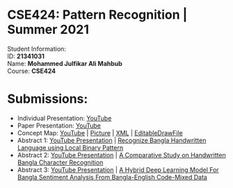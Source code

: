 # CSE424: Pattern Recognition | Summer 2021
Student Information: \
ID: **21341031** \
Name: **Mohammed Julfikar Ali Mahbub** \
Course: **CSE424** 

# Submissions:
- Individual Presentation: [YouTube](https://youtu.be/WRnuehCXptI)
- Paper Presentation: [YouTube](https://www.youtube.com/mohammadzulfikar)
- Concept Map: [YouTube](https://www.youtube.com/watch?v=m3dW1mW2DBY) | [Picture](https://github.com/o-julfikar/CSE424-Pattern-Recognition-Summer-2021/blob/main/submission3/CSE424_ConceptMap_InformationExtraction_Group5.png) | [XML](https://github.com/o-julfikar/CSE424-Pattern-Recognition-Summer-2021/blob/main/submission3/CSE424_ConceptMap_InformationExtraction_Group5.xml) | [EditableDrawFile](https://drive.google.com/file/d/1Qg4alpZLKscIbTzamuqY944S45zq1jnX/view?usp=sharing)
- Abstract 1: [YouTube Presentation](https://www.youtube.com/mohammadzulfikar) | [Recognize Bangla Handwritten Language using Local Binary Pattern](https://github.com/o-julfikar/CSE424-Pattern-Recognition-Summer-2021/tree/main/submission4)
- Abstract 2: [YouTube Presentation](https://www.youtube.com/mohammadzulfikar) | [A Comparative Study on Handwritten Bangla Character Recognition](https://github.com/o-julfikar/CSE424-Pattern-Recognition-Summer-2021/tree/main/submission5)
- Abstract 3: [YouTube Presentation](https://www.youtube.com/mohammadzulfikar) | [A Hybrid Deep Learning Model For Bangla Sentiment Analysis From Bangla-English Code-Mixed Data](https://github.com/o-julfikar/CSE424-Pattern-Recognition-Summer-2021/tree/main/submission6)
